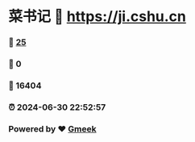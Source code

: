 # 菜书记 :link: https://ji.cshu.cn 
### :page_facing_up: [25](https://ji.cshu.cn/tag.html) 
### :speech_balloon: 0 
### :hibiscus: 16404 
### :alarm_clock: 2024-06-30 22:52:57 
### Powered by :heart: [Gmeek](https://github.com/Meekdai/Gmeek)
